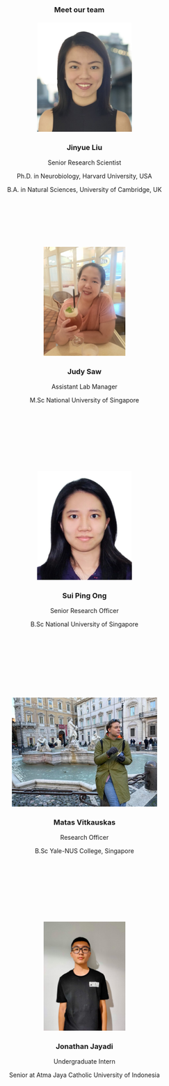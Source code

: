 <meta name="viewport" content="width=device-width, initial-scale=1.0">
<link href="//maxcdn.bootstrapcdn.com/bootstrap/4.1.1/css/bootstrap.min.css" rel="stylesheet" id="bootstrap-css">
<script src="//maxcdn.bootstrapcdn.com/bootstrap/4.1.1/js/bootstrap.min.js"></script>
<script src="//cdnjs.cloudflare.com/ajax/libs/jquery/3.2.1/jquery.min.js"></script>
<link rel="stylesheet" href="https://stackpath.bootstrapcdn.com/font-awesome/4.7.0/css/font-awesome.min.css">
<link rel="stylesheet" type="text/css" href="css/main.css">
 
 <!--text and image-->
 <div class="container">
    <!--Meet out team-->
    <h3 style="text-align:center"> Meet our team </h3>
    <!--List of teammates-->
    <ul class="row" style="margin:20px 0;">
      <!--Jinyue-->
      <li class="col-12 col-md-6 col-lg-4" style="list-style-type: none">
          <div class="cnt-block equal-hight" style="height: 500px;">
            <figure style="margin:auto;text-align:center;">
            <!--img-->
            <img src="resources/Liu Jinyue.jpg"  
            height="250px" class="img-responsive" alt="">
            </figure>
            <h3 style="text-align:center">Jinyue Liu</h3>
            <p style="text-align:center">Senior Research Scientist</p>
            <p style="text-align:center">Ph.D. in Neurobiology, Harvard University, USA </p>
            <p style="text-align:center">B.A. in Natural Sciences, University of Cambridge, UK </p>
          </div>
      </li>
       <!--Judy-->
      <li class="col-12 col-md-6 col-lg-4" style="list-style-type: none">
          <div class="cnt-block equal-hight" style="height: 500px;">
            <figure style = "text-align:center;">
            <!--img-->
            <img src="resources/judy photo.jfif" height="250px" class="img-responsive" alt="">
            </figure>
            <h3 style="text-align:center">Judy Saw</h3>
            <p style="text-align:center">Assistant Lab Manager</p>
            <p style="text-align:center">M.Sc National University of Singapore</p>
            <p style="text-align:center"> </p>
        </div>
      </li>
       <!--Sui Ping-->
      <li class="col-12 col-md-6 col-lg-4" style="list-style-type: none">
          <div class="cnt-block equal-hight" style="height: 500px;">
            <figure style = "text-align:center;">
            <!--img-->
            <img src="resources/Ong Sui Ping.jpg" height="250px"
            class="img-responsive" alt="">
            </figure>
            <h3 style="text-align:center">Sui Ping Ong</h3>
            <p style="text-align:center">Senior Research Officer</p>
            <p style="text-align:center">B.Sc National University of Singapore</p>
          </div>
      </li>
    </ul>
    <!--dummy row to hold future teammates-->
    <ul class="row" style="margin:20px 0">
    <!--Matas-->
      <li class="col-12 col-md-6 col-lg-4" style="list-style-type: none">
          <div class="cnt-block equal-hight" style="height: 500px;">
            <figure style = "text-align:center;">
            <!--img-->
            <img src="resources/matas_p1.jpg" height="250px"
            class="img-responsive" alt="">
            </figure>
            <h3 style="text-align:center">Matas Vitkauskas</h3>
            <p style="text-align:center">Research Officer</p>
            <p style="text-align:center">B.Sc Yale-NUS College, Singapore</p>
          </div>
      </li>
      <!--Jonathan-->
      <li class="col-12 col-md-6 col-lg-4" style="list-style-type: none">
          <div class="cnt-block equal-hight" style="height: 500px;">
            <figure style = "text-align:center;">
            <!--img-->
            <img src="resources/jonathan_photo.jfif" height="250px"
            class="img-responsive" alt="">
            </figure>
            <h3 style="text-align:center">Jonathan Jayadi</h3>
            <p style="text-align:center">Undergraduate Intern</p>
            <p style="text-align:center">Senior at Atma Jaya Catholic University of Indonesia</p>
          </div>
      </li>      
    </ul>
  </div>
